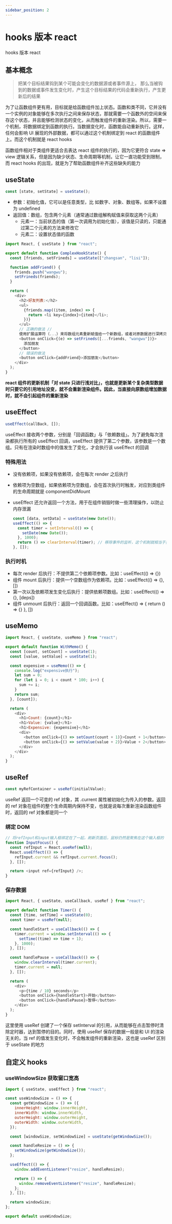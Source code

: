 ```yaml
---
sidebar_position: 2
---
```


# hooks 版本 react

hooks 版本 react

## 基本概念

> 把某个目标结果钩到某个可能会变化的数据源或者事件源上， 那么当被钩到的数据或事件发生变化时，产生这个目标结果的代码会重新执行，产生更新后的结果

为了让函数组件更有用，目标就是给函数组件加上状态。函数和类不同，它并没有一个实例的对象能够在多次执行之间来保存状态，那就需要一个函数外的空间来保存这个状态，并且能够检测状态的变化，从而触发组件的重新渲染。所以，需要一个机制，将数据绑定到函数的执行。当数据变化时，函数能自动重新执行。这样，任何会影响 UI 展现的外部数据，都可以通过这个机制绑定到 react 的函数组件上。而这个机制就是 react hooks

函数组件相对于类组件更适合去表达 react 组件的执行的，因为它更符合 state => view 逻辑关系，但是因为缺少状态、生命周期等机制，让它一直功能受到限制，而 react hooks 的出现，就是为了帮助函数组件补齐这些缺失的能力

## useState

```javascript
const [state, setState] = useState();
```

- 参数：初始化值，它可以是任意类型，比 如数字、对象、数组等。如果不设置为 undefined
- 返回值：数组，包含两个元素（通常通过数组解构赋值来获取这两个元素）
  - 元素一：当前状态的值（第一次调用为初始化值），该值是只读的，只能通过第二个元素的方法来修改它
  - 元素二：设置状态值的函数

```javascript
import React, { useState } from "react";

export default function ComplexHookState() {
  const [friends, setFrineds] = useState(["zhangsan", "lisi"]);

  function addFriend() {
    friends.push("wangwu");
    setFrineds(friends);
  }

  return (
    <div>
      <h2>好友列表:</h2>
      <ul>
        {friends.map((item, index) => {
          return <li key={index}>{item}</li>;
        })}
      </ul>
      // 正确的做法 //
      使用扩展运算符（...）来将数组元素重新赋值给一个新数组，或者对原数据进行深拷贝得到一个新的数据
      <button onClick={(e) => setFrineds([...friends, "wangwu"])}>
        添加朋友
      </button>
      // 错误的做法
      <button onClick={addFriend}>添加朋友</button>
    </div>
  );
}
```

**react 组件的更新机制「对 state 只进行浅对比」，也就是更新某个复杂类型数据时只要它的引用地址没变，就不会重新渲染组件。因此，当直接向原数组增加数据时，就不会引起组件的重新渲染**

## useEffect

```javascript
useEffect(callBack, []);
```

useEffect 接收两个参数，分别是「回调函数」与「依赖数组」。为了避免每次渲染都执行所有的 useEffect 回调，useEffect 提供了第二个参数，该参数是一个数组。只有在渲染时数组中的值发生了变化，才会执行该 useEffect 的回调

### 特殊用法

- 没有依赖项，如果没有依赖项，会在每次 render 之后执行
- 依赖项为空数组，如果依赖项为空数组，会在首次执行时触发，对应到类组件的生命周期就是 componentDidMount
- useEffect 还允许返回一个方法，用于在组件销毁时做一些清理操作，以防⽌内存泄漏

  ```javascript
  const [data, setData] = useState(new Date());
  useEffect(() => {
    const timer = setInterval(() => {
      setDate(new Date());
    }, 1000);
    return () => clearInterval(timer); // 移除事件的监听，这个机制就相当于类组件生命周期中的componentWillUnmount
  }, []);
  ```

### 执行时机

- 每次 render 后执行：不提供第二个依赖项参数。比如：useEffect(() => {})
- 组件 mount 后执行：提供一个空数组作为依赖项。比如：useEffect(() => {}, [])
- 第一次以及依赖项发生变化后执行：提供依赖项数组。比如：useEffect(() => {}, [deps])
- 组件 unmount 后执行：返回一个回调函数。比如：useEffect() => { return () => {} }, [])

## useMemo

```javascript
import React, { useState, useMemo } from "react";

export default function WithMemo() {
  const [count, setCount] = useState(1);
  const [value, setValue] = useState(1);

  const expensive = useMemo(() => {
    console.log("expensive执行");
    let sum = 0;
    for (let i = 0; i < count * 100; i++) {
      sum += i;
    }
    return sum;
  }, [count]);

  return (
    <div>
      <h1>Count: {count}</h1>
      <h1>Value: {value}</h1>
      <h1>Expensive: {expensive}</h1>
      <div>
        <button onClick={() => setCount(count + 1)}>Count + 1</button>
        <button onClick={() => setValue(value + 2)}>Value + 2</button>
      </div>
    </div>
  );
}
```

## useRef

```javascript
const myRefContainer = useRef(initialValue);
```

useRef 返回一个可变的 ref 对象，其 .current 属性被初始化为传入的参数。返回的 ref 对象在组件的整个生命周期内保持不变，也就是说每次重新渲染函数组件时，返回的 ref 对象都是同一个

### 绑定 DOM

```javascript
// 将refInput和input输入框绑定在了一起，刷新页面后，鼠标仍然是聚焦在这个输入框的
function InputFocus() {
  const refInput = React.useRef(null);
  React.useEffect(() => {
    refInput.current && refInput.current.focus();
  }, []);

  return <input ref={refInput} />;
}
```

### 保存数据

```javascript
import React, { useState, useCallback, useRef } from "react";

export default function Timer() {
  const [time, setTime] = useState(0);
  const timer = useRef(null);

  const handleStart = useCallback(() => {
    timer.current = window.setInterval(() => {
      setTime((time) => time + 1);
    }, 1000);
  }, []);

  const handlePause = useCallback(() => {
    window.clearInterval(timer.current);
    timer.current = null;
  }, []);

  return (
    <div>
      <p>{time / 10} seconds</p>
      <button onClick={handleStart}>开始</button>
      <button onClick={handlePause}>暂停</button>
    </div>
  );
}
```

这里使用 useRef 创建了一个保存 setInterval 的引用，从而能够在点击暂停时清除定时器，达到暂停的目的。同时，使用 useRef 保存的数据一般是和 UI 的渲染无关的，当 ref 的值发生变化时，不会触发组件的重新渲染，这也是 useRef 区别于 useState 的地方

## 自定义 hooks

### useWindowSize 获取窗口宽高

```javascript
import { useState, useEffect } from "react";

const useWindowSize = () => {
  const getWindowSize = () => ({
    innerHeight: window.innerHeight,
    innerWidth: window.innerWidth,
    outerHeight: window.outerHeight,
    outerWidth: window.outerWidth,
  });

  const [windowSize, setWindowSize] = useState(getWindowSize());

  const handleResize = () => {
    setWindowSize(getWindowSize());
  };

  useEffect(() => {
    window.addEventListener("resize", handleResize);

    return () => {
      window.removeEventListener("resize", handleResize);
    };
  }, []);

  return windowSize;
};

export default useWindowSize;
```
